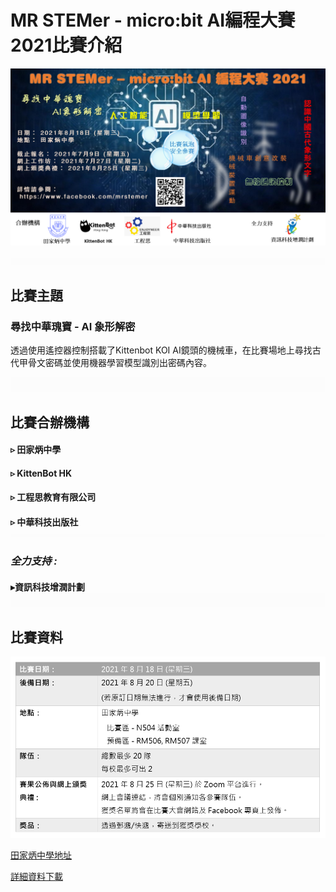 # MR STEMer - micro:bit AI編程大賽2021比賽介紹

![](./images/poster.png)

![](./images/HubSpacer5mm.png)

## 比賽主題

### **尋找中華瑰寶 - AI 象形解密**

透過使用遙控器控制搭載了Kittenbot KOI AI鏡頭的機械車，在比賽場地上尋找古代甲骨文密碼並使用機器學習模型識別出密碼內容。

![](./images/HubSpacer10mm.png)

## 比賽合辦機構

#### ▹ 田家炳中學
#### ▹ KittenBot HK
#### ▹ 工程思教育有限公司
#### ▹ 中華科技出版社![](./images/HubSpacer2mm.png)

### *全力支持 :*

#### ▸資訊科技增潤計劃![](./images/HubSpacer10mm.png)

## 比賽資料

![](./images/DetailTable.png)

[田家炳中學地址](https://goo.gl/maps/XgsrNDeUQQdadzT66)

[詳細資料下載](https://bit.ly/3wvyPBo)

